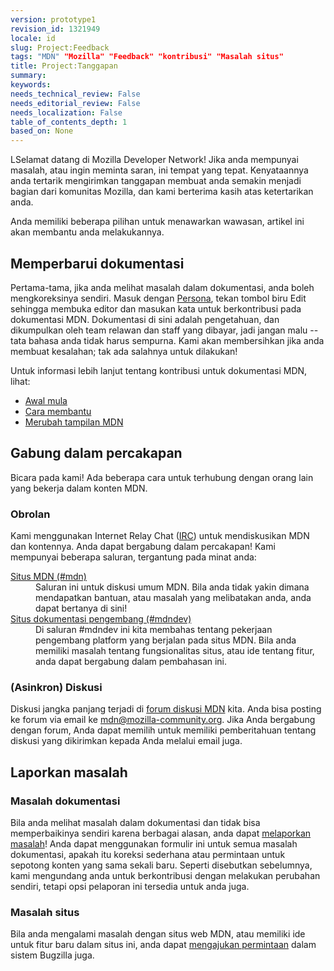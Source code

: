 ```yaml
---
version: prototype1
revision_id: 1321949
locale: id
slug: Project:Feedback
tags: "MDN" "Mozilla" "Feedback" "kontribusi" "Masalah situs"
title: Project:Tanggapan
summary: 
keywords: 
needs_technical_review: False
needs_editorial_review: False
needs_localization: False
table_of_contents_depth: 1
based_on: None
---
```

<p>LSelamat datang di Mozilla Developer Network! Jika anda mempunyai masalah, atau ingin meminta saran, ini tempat yang tepat. Kenyataannya anda tertarik mengirimkan tanggapan membuat anda semakin menjadi bagian dari komunitas Mozilla, dan kami berterima kasih atas ketertarikan anda.</p>

<p><span id="result_box" lang="id"><span class="hps">Anda memiliki beberapa pilihan</span> <span class="hps">untuk</span> <span class="hps">menawarkan</span> <span class="hps">wawasan</span><span class="hps">,</span> <span class="hps">artikel ini</span> <span class="hps">akan membantu anda</span> <span class="hps">melakukannya</span></span>.</p>

<h2 id="Memperbarui_dokumentasi">Memperbarui dokumentasi</h2>

<p>Pertama-tama, jika anda melihat masalah dalam dokumentasi, anda boleh mengkoreksinya sendiri. Masuk dengan <a href="https://www.persona.org/" title="/en-US/docs/">Persona</a>, tekan tombol biru Edit sehingga membuka editor dan masukan kata untuk berkontribusi pada dokumentasi MDN. Dokumentasi di sini adalah pengetahuan, dan dikumpulkan oleh team relawan dan staff yang dibayar, jadi jangan malu -- tata bahasa anda tidak harus sempurna. Kami akan membersihkan jika anda membuat kesalahan; tak ada salahnya untuk dilakukan!</p>

<p>Untuk informasi lebih lanjut tentang kontribusi untuk dokumentasi MDN, lihat:</p>

<ul>
 <li><a href="/en-US/docs/Project:Getting_started" title="/en-US/docs/Project:Getting_started">Awal mula</a></li>
 <li><a href="/en-US/docs/Project:How_to_Help" title="/en-US/docs/Project:How_to_Help">Cara membantu</a></li>
 <li><a href="/en-US/docs/Project:MDN_editing_interface" title="/en-US/docs/Project:MDN_editing_interface">Merubah tampilan MDN</a></li>
</ul>

<h2 id="Gabung_dalam_percakapan">Gabung dalam percakapan</h2>

<p>Bicara pada kami! Ada beberapa cara untuk terhubung dengan orang lain yang bekerja dalam konten MDN.</p>

<h3 id="Obrolan">Obrolan</h3>

<p>Kami menggunakan Internet Relay Chat (<a href="https://wiki.mozilla.org/IRC" title="/en-US/docs/">IRC</a>) untuk mendiskusikan MDN dan kontennya. Anda dapat bergabung dalam percakapan! Kami mempunyai beberapa saluran, tergantung pada minat anda:</p>

<dl>
 <dt><a href="irc://irc.mozilla.org/mdn" title="irc://irc.mozilla.org/mdn">Situs MDN (#mdn)</a></dt>
 <dd>Saluran ini untuk diskusi umum MDN. Bila anda tidak yakin dimana mendapatkan bantuan, atau masalah yang melibatakan anda, anda dapat bertanya di sini!</dd>
 <dt><a href="irc://irc.mozilla.org/mdndev" title="irc://irc.mozilla.org/mdndev">Situs dokumentasi pengembang (#mdndev)</a></dt>
 <dd>Di saluran #mdndev ini kita membahas tentang pekerjaan pengembang platform yang berjalan pada situs MDN. Bila anda memiliki masalah tentang fungsionalitas situs, atau ide tentang fitur, anda dapat bergabung dalam pembahasan ini.</dd>
</dl>

<h3 id="(Asinkron)_Diskusi"><span class="short_text" id="result_box" lang="id"><span>(Asinkron) Diskusi</span></span></h3>

<p><span id="result_box" lang="id"><span>Diskusi jangka panjang terjadi di <a href="https://discourse.mozilla-community.org/c/mdn">forum diskusi MDN</a> kita.</span> <span>Anda bisa posting ke forum via email ke <a href="mailto:mdn@mozilla-community.org">mdn@mozilla-community.org</a>.</span> <span>Jika Anda bergabung dengan forum, Anda dapat memilih untuk memiliki pemberitahuan tentang diskusi yang dikirimkan kepada Anda melalui email juga.</span></span></p>

<h2 id="Laporkan_masalah">Laporkan masalah</h2>

<h3 id="Masalah_dokumentasi">Masalah dokumentasi</h3>

<p>Bila anda melihat masalah dalam dokumentasi dan tidak bisa memperbaikinya sendiri karena berbagai alasan, anda dapat <a href="https://bugzilla.mozilla.org/enter_bug.cgi?alias=&amp;assigned_to=nobody%40mozilla.org&amp;blocked=&amp;bug_file_loc=http%3A%2F%2F&amp;bug_severity=normal&amp;bug_status=NEW&amp;comment=&amp;component=General&amp;contenttypeentry=&amp;contenttypemethod=autodetect&amp;contenttypeselection=text%2Fplain&amp;data=&amp;defined_groups=1&amp;dependson=&amp;description=&amp;flag_type-4=X&amp;flag_type-607=X&amp;flag_type-791=X&amp;flag_type-800=X&amp;form_name=enter_bug&amp;keywords=&amp;maketemplate=Remember%20values%20as%20bookmarkable%20template&amp;op_sys=All&amp;priority=--&amp;product=Developer%20Documentation&amp;qa_contact=&amp;rep_platform=All&amp;requestee_type-4=&amp;requestee_type-607=&amp;requestee_type-791=&amp;requestee_type-800=&amp;short_desc=&amp;status_whiteboard=&amp;target_milestone=---&amp;version=unspecified" title="https://bugzilla.mozilla.org/enter_bug.cgi?alias=&amp;assigned_to=nobody%40mozilla.org&amp;blocked=&amp;bug_file_loc=http%3A%2F%2F&amp;bug_severity=normal&amp;bug_status=NEW&amp;comment=&amp;component=General&amp;contenttypeentry=&amp;contenttypemethod=autodetect&amp;contenttypeselection=text%2Fplain&amp;data=&amp;defined_groups=1&amp;dependson=&amp;description=&amp;flag_type-4=X&amp;flag_type-607=X&amp;flag_type-791=X&amp;flag_type-800=X&amp;form_name=enter_bug&amp;keywords=&amp;maketemplate=Remember%20values%20as%20bookmarkable%20template&amp;op_sys=All&amp;priority=--&amp;product=Developer%20Documentation&amp;qa_contact=&amp;rep_platform=All&amp;requestee_type-4=&amp;requestee_type-607=&amp;requestee_type-791=&amp;requestee_type-800=&amp;short_desc=&amp;status_whiteboard=&amp;target_milestone=---&amp;version=unspecified">melaporkan masalah</a>! Anda dapat menggunakan formulir ini untuk semua masalah dokumentasi, <span id="result_box" lang="id"><span class="hps">apakah itu</span> <span class="hps">koreksi</span> <span class="hps">sederhana atau</span> <span class="hps">permintaan</span> <span class="hps">untuk sepotong</span> konten <span class="hps">yang sama sekali baru</span><span>.</span> <span class="hps">Seperti disebutkan</span> <span class="hps">sebelumnya,</span> <span class="hps">kami mengundang</span> <span class="hps">anda untuk berkontribusi</span> dengan melakukan <span class="hps">perubahan</span> <span class="hps">sendiri</span><span>,</span> <span class="hps">tetapi opsi</span> <span class="hps">pelaporan ini tersedia</span> <span class="hps">untuk anda juga</span></span>.</p>

<h3 id="Masalah_situs">Masalah situs</h3>

<p><span id="result_box" lang="id"><span class="hps">Bila anda mengalami masalah</span> <span class="hps">dengan</span> <span class="hps">situs</span> <span class="hps">web</span> <span class="hps">MDN</span><span>,</span> <span class="hps">atau memiliki</span> <span class="hps">ide untuk</span> <span class="hps">fitur baru dalam</span> <span class="hps">situs ini, anda</span> <span class="hps">dapat</span></span> <a href="https://bugzilla.mozilla.org/enter_bug.cgi?alias=&amp;assigned_to=nobody%40mozilla.org&amp;blocked=&amp;bug_file_loc=http%3A%2F%2F&amp;bug_severity=normal&amp;bug_status=NEW&amp;comment=&amp;contenttypeentry=&amp;contenttypemethod=autodetect&amp;contenttypeselection=text%2Fplain&amp;data=&amp;defined_groups=1&amp;dependson=&amp;description=&amp;flag_type-4=X&amp;flag_type-607=X&amp;flag_type-791=X&amp;flag_type-800=X&amp;form_name=enter_bug&amp;keywords=&amp;maketemplate=Remember%20values%20as%20bookmarkable%20template&amp;op_sys=All&amp;priority=--&amp;product=Mozilla%20Developer%20Network&amp;qa_contact=website%40mdn.bugs&amp;rep_platform=All&amp;requestee_type-4=&amp;requestee_type-607=&amp;requestee_type-791=&amp;requestee_type-800=&amp;short_desc=&amp;status_whiteboard=&amp;target_milestone=---&amp;version=unspecified" title="https://bugzilla.mozilla.org/enter_bug.cgi?alias=&amp;assigned_to=nobody%40mozilla.org&amp;blocked=&amp;bug_file_loc=http%3A%2F%2F&amp;bug_severity=normal&amp;bug_status=NEW&amp;comment=&amp;contenttypeentry=&amp;contenttypemethod=autodetect&amp;contenttypeselection=text%2Fplain&amp;data=&amp;defined_groups=1&amp;dependson=&amp;description=&amp;flag_type-4=X&amp;flag_type-607=X&amp;flag_type-791=X&amp;flag_type-800=X&amp;form_name=enter_bug&amp;keywords=&amp;maketemplate=Remember%20values%20as%20bookmarkable%20template&amp;op_sys=All&amp;priority=--&amp;product=Mozilla%20Developer%20Network&amp;qa_contact=website%40mdn.bugs&amp;rep_platform=All&amp;requestee_type-4=&amp;requestee_type-607=&amp;requestee_type-791=&amp;requestee_type-800=&amp;short_desc=&amp;status_whiteboard=&amp;target_milestone=---&amp;version=unspecified">mengajukan permintaan</a> dalam sistem Bugzilla juga.</p>

